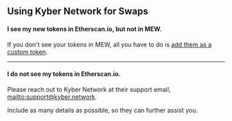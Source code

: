 ## Using Kyber Network for Swaps

#### I see my new tokens in Etherscan.io, but not in MEW.

If you don't see your tokens in MEW, all you have to do is [add them as a custom token](https://kb.myetherwallet.com/en/tokens/how-to-add-custom-token/).

***

#### I do not see my tokens in Etherscan.io.

Please reach out to Kyber Network at their support email, <mailto:support@kyber.network>.

Include as many details as possible, so they can further assist you.
